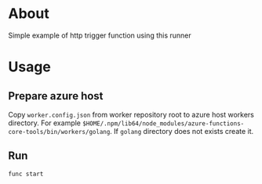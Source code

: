 # About

Simple example of http trigger function using this runner

# Usage

## Prepare azure host

Copy `worker.config.json`  from worker repository root to azure host workers directory. For example `$HOME/.npm/lib64/node_modules/azure-functions-core-tools/bin/workers/golang`. If `golang` directory does not exists create it. 

## Run

`func start`
